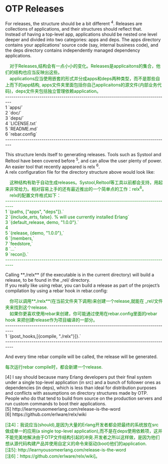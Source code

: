 # OTP Releases
For releases, the structure should be a bit different <sup>4</sup>. Releases are collections of applications, and their structures should reflect that.<br>
Instead of having a top-level app, applications should be nested one level deeper and divided into two categories: apps and deps. The apps directory contains your applications’ source code (say, internal business code), and the deps directory contains independently managed dependency applications.
 <p></p>
 <font color="green">
&emsp;对于Releases,结构会有一点小小的变化。Releases是applicaitons的集合，他们的结构也应当反映出这些。<br>
&emsp;applications应当使用嵌套的形式并分成apps和deps两种类型，而不是那些自上而下的app结构, apps文件夹里面包括你自己applicaitons的源文件(内部业务代码)，deps文件夹包括独立管理依赖application。<br>
</font>
---------------------------------------------------------------------------------<br>
1 `apps/`<br>
2 `doc/`<br>
3 `deps/`<br>
4 `LICENSE.txt`<br>
5 `README.md`<br>
6 `rebar.config`<br>
---------------------------------------------------------------------------------<br>
<p></p>
This structure lends itself to generating releases. Tools such as Systool and Reltool have been covered before <sup>5</sup>, and can allow the user plenty of power. An easier tool that recently appeared is relx <sup>6</sup>.<br>
A relx configuration file for the directory structure above would look like:
<p></p>
<font color="green">
&emsp;这种结构有助于自动生成releases。Systool,Reltool等工具以前都会支持，用起来非常给力。相对容易上手的还有最近推出的一个简单点的工作：relx<sup>6</sup>。<br>
&emsp;relx的配置文件格式如下：<br>
----------------------------------------------------------------------------------<br>
1 `{paths, ["apps", "deps"]}.`<br>
2 `{include_erts, false}. % will use currently installed Erlang`<br>
3 `{default_release, demo, "1.0.0"}.`<br>
4 <br>
5 `{release, {demo, "1.0.0"},`<br>
6 `[members,`<br>
7 `feedstore,`<br>
8 `...`<br>
9 `recon]}.`<br>
----------------------------------------------------------------------------------<br>
</font>
<p></p>
Calling **./relx** (if the executable is in the current directory) will build a release, to be found in the _rel/ directory.<br>
If you really like using rebar, you can build a release as part of the project’s compilation by using a rebar hook in rebar.config:
<p></p>
<font color="green">
&emsp;你可以调用**./relx**(在当前文件夹下调用)来创建一个release,就能在 _rel/文件夹来找到这个release.<br>
&emsp;如果你更喜欢使用rebar来创建，你可能通过使用在rebar.config里面的rebar hook 来把创建release作为项目编译的一部分。<br>
</font>
----------------------------------------------------------------------------------<br>
1 `{post_hooks,[{compile, "./relx"}]}.`<br>
----------------------------------------------------------------------------------<br>
<p></p>
And every time rebar compile will be called, the release will be generated.
<p></p><font color="green">
每次运行rebar compile时，都会新建一个release.
</font>
<p></p>
[4] I say should because many Erlang developers put their final system under a single top-level application (in src) and a bunch of follower ones as dependencies (in deps),
which is less than ideal for distribution purposes and conflicts with assumptions on directory structures made by OTP.<br>
 People who do that tend to build from source on the production servers and run custom commands to boot their applications.<br>
[5] http://learnyousomeerlang.com/release-is-the-word<br>
[6] https://github.com/erlware/relx/wiki
<p></p>

<font color="green">
[注4]：我说应当(should),是因为大量的Erlang开发者都会把最终的系统放在src做成单一的应用(a single top-level application),而不是在deps使用依赖项，这并不能完美地解决由于OTP文件结构引起的冲突.开发者之所以这样做，是因为他们想从源代码构建产品并使用自定义的命令来驱动(boot)他们的application.<br>
[注5]: http://learnyousomeerlang.com/release-is-the-word <br>
[注6]：https://github.com/erlware/relx/wiki]。
</font>
